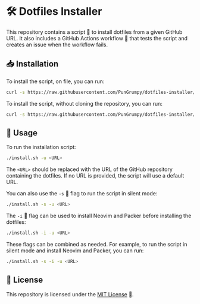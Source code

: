# 🛠️ Dotfiles Installer

This repository contains a script 📜 to install dotfiles from a given GitHub URL. It also includes a GitHub Actions workflow 💫 that tests the script and creates an issue when the workflow fails.

## 📥 Installation

To install the script, on file, you can run:

```bash
curl -s https://raw.githubusercontent.com/PunGrumpy/dotfiles-installer/main/install.sh -o install.sh
```

To install the script, without cloning the repository, you can run:

```bash
curl -s https://raw.githubusercontent.com/PunGrumpy/dotfiles-installer/main/install.sh | bash h
```

## 📖 Usage

To run the installation script:

```bash
./install.sh -u <URL>
```

The `<URL>` should be replaced with the URL of the GitHub repository containing the dotfiles. If no URL is provided, the script will use a default URL.

You can also use the `-s` 🤫 flag to run the script in silent mode:

```bash
./install.sh -s -u <URL>
```

The `-i` 🧰 flag can be used to install Neovim and Packer before installing the dotfiles:

```bash
./install.sh -i -u <URL>
```

These flags can be combined as needed. For example, to run the script in silent mode and install Neovim and Packer, you can run:

```bash
./install.sh -s -i -u <URL>
```

## 📃 License

This repository is licensed under the [MIT License](LICENSE) 📝.
